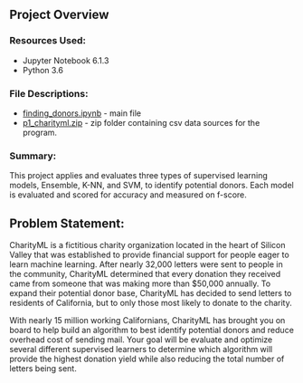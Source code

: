 ## Project Overview

### Resources Used:

- Jupyter Notebook 6.1.3 
- Python 3.6

### File Descriptions:

- [finding_donors.ipynb](https://github.com/lizgarseeyah/Finding-Donors/blob/master/finding_donors.ipynb) - main file
-  [p1_charityml.zip](https://github.com/lizgarseeyah/Finding-Donors/blob/master/p1_charityml_rev2.zip) - zip folder containing csv data sources for the program.

### Summary:

This project applies and evaluates three types of supervised learning models, Ensemble, K-NN, and SVM, to identify potential donors. Each model is evaluated and scored for accuracy and measured on f-score.

## Problem Statement:

CharityML is a fictitious charity organization located in the heart of Silicon Valley that was established to provide financial support for people eager to learn machine learning. After nearly 32,000 letters were sent to people in the community, CharityML determined that every donation they received came from someone that was making more than $50,000 annually. To expand their potential donor base, CharityML has decided to send letters to residents of California, but to only those most likely to donate to the charity. 

With nearly 15 million working Californians, CharityML has brought you on board to help build an algorithm to best identify potential donors and reduce overhead cost of sending mail. Your goal will be evaluate and optimize several different supervised learners to determine which algorithm will provide the highest donation yield while also reducing the total number of letters being sent.
